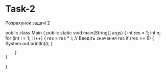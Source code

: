 # Task-2
Розрахунок задачі 2

public class Main {
    public static void main(String[] args) {
        int res = 1;
        int n;
        for (int i = 1; ; i++) {
            res = res * i;
//            Введіть значення res
            if (res == 6) {
                System.out.println(i);
            }

        }
    }
}
